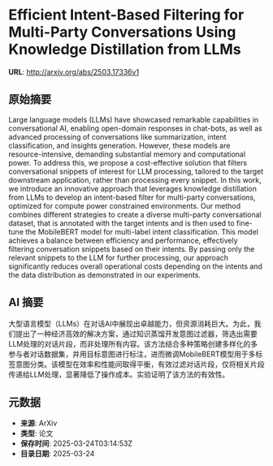 # Efficient Intent-Based Filtering for Multi-Party Conversations Using Knowledge Distillation from LLMs

**URL**: http://arxiv.org/abs/2503.17336v1

## 原始摘要

Large language models (LLMs) have showcased remarkable capabilities in
conversational AI, enabling open-domain responses in chat-bots, as well as
advanced processing of conversations like summarization, intent classification,
and insights generation. However, these models are resource-intensive,
demanding substantial memory and computational power. To address this, we
propose a cost-effective solution that filters conversational snippets of
interest for LLM processing, tailored to the target downstream application,
rather than processing every snippet. In this work, we introduce an innovative
approach that leverages knowledge distillation from LLMs to develop an
intent-based filter for multi-party conversations, optimized for compute power
constrained environments. Our method combines different strategies to create a
diverse multi-party conversational dataset, that is annotated with the target
intents and is then used to fine-tune the MobileBERT model for multi-label
intent classification. This model achieves a balance between efficiency and
performance, effectively filtering conversation snippets based on their
intents. By passing only the relevant snippets to the LLM for further
processing, our approach significantly reduces overall operational costs
depending on the intents and the data distribution as demonstrated in our
experiments.


## AI 摘要

大型语言模型（LLMs）在对话AI中展现出卓越能力，但资源消耗巨大。为此，我们提出了一种经济高效的解决方案，通过知识蒸馏开发意图过滤器，筛选出需要LLM处理的对话片段，而非处理所有内容。该方法结合多种策略创建多样化的多参与者对话数据集，并用目标意图进行标注，进而微调MobileBERT模型用于多标签意图分类。该模型在效率和性能间取得平衡，有效过滤对话片段，仅将相关片段传递给LLM处理，显著降低了操作成本。实验证明了该方法的有效性。

## 元数据

- **来源**: ArXiv
- **类型**: 论文
- **保存时间**: 2025-03-24T03:14:53Z
- **目录日期**: 2025-03-24
